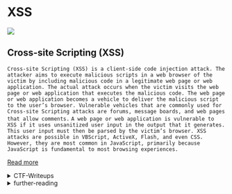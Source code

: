 # XSS

![](xss.png)


## Cross-site Scripting (XSS)

`Cross-site Scripting (XSS) is a client-side code injection attack. The attacker aims to execute malicious scripts in a web browser of the victim by including malicious code in a legitimate web page or web application. The actual attack occurs when the victim visits the web page or web application that executes the malicious code. The web page or web application becomes a vehicle to deliver the malicious script to the user’s browser. Vulnerable vehicles that are commonly used for Cross-site Scripting attacks are forums, message boards, and web pages that allow comments.`
`A web page or web application is vulnerable to XSS if it uses unsanitized user input in the output that it generates. This user input must then be parsed by the victim’s browser. XSS attacks are possible in VBScript, ActiveX, Flash, and even CSS. However, they are most common in JavaScript, primarily because JavaScript is fundamental to most browsing experiences.`

[Read more](https://www.acunetix.com/websitesecurity/cross-site-scripting/)

<details>
	<summary>CTF-Writeups</summary>

## CTF-Writeups 


- [2014](#2014)


- [2015](#2015)


- [2016](#2016)


- [2017](#2017)


- [2018](#2018)


- [2019](#2019)


- [2020](#2020)


- [2021](#2021)


### 2014 

- [tasteless : Page Builder,31C3](https://www.tasteless.eu/post/2014/12/31c3-ctf-page-builder-writeup/)

### 2015 

- [NorthSec](http://holyvier.blogspot.com/2015/05/northsec-xss-challenge-writeups.html)

### 2016

- [ulimateshi : XSS 2,ISITDTU](https://ctftime.org/writeup/3448)

- [Runesec : Charizard,Pentest Cyprus](https://blog.runesec.com/2016/10/10/charizard/)

- [gokulkrishna01 : sect-ctf](https://gokulkrishna01.wordpress.com/2016/09/09/admin-i-web-100-xss-sect-ctf-2016/)


### 2017

- [d90pwn : SimpleXss,0ctf Quals](https://ctftime.org/writeup/5956)


- [kyprizel : Complicated Xss,0ctf Quals](https://ctftime.org/writeup/5957)


- [dirty_vish : joe,GoogleCTF Quals](https://ctftime.org/writeup/6824)

- [l4w, The X sanitizer :Google CTF](https://l4w.io/2017/06/google-ctf-the-x-sanitizer-%E2%80%92-writeup/)


- [Pharisaeus : The Great Escape part-2, Insomni'hack](https://ctftime.org/writeup/5301)

- [chq-matteo : Mistune](https://theromanxpl0it.github.io/ctf_hacklu17/2017/10/19/mistune.html)

- [maniffin : LLC,Defcamp Quals](https://steemit.com/ctf/@maniffin/defcamp-ctf-quals-2017-llc-webchall-writeup)


### 2018 

- [EmpireCTF : Dot-free,Real World CTF quals](https://github.com/EmpireCTF/empirectf/blob/master/writeups/2018-07-28-Real-World-CTF-Quals/README.md#105-web--dot-free)

- [arminius : Nodepad,Teaser DragonCTF](https://ctftime.org/writeup/11452)

- [itsZN : bbs,Google Quals](https://ctftime.org/writeup/10369)

- [DragonSector : bbs,Google Quals](https://blog.dragonsector.pl/2018/07/google-ctf-2018-quals-bbs.html)

- [Askaholic : Excesss,Security Fest ](https://ctftime.org/writeup/10193)


- [kazkiti : rBlog 2018,RCTF](https://ctftime.org/writeup/10100)

- [kazkiti : idIoT: Action,PlaidCTF](https://ctftime.org/writeup/9987)

- [Orange : gCalc,Google CTF](https://blog.orange.tw/2018/06/google-ctf-2018-quals-web-gcalc.html)


- [LoRexxar : TCTF/OCTF Xss](https://blog.knownsec.com/2018/04/tctf0ctf2018-xss-writeup/)

- [TCTF/0CTF Quals](https://paper.seebug.org/574/)

- [i heard you like xss,PlaidCTF](https://dttw.tech/posts/r1wFutMCf)

### 2019 


- [terjanq : Do You Even XSS?,Hack.lu](https://gist.github.com/terjanq/fdb23ae109446b826a4b37df88efae07#file-xss_hard-js)

- [Alain_K : Numtonce,Hack.lu](https://ctftime.org/writeup/17065)

- [XeR : hCorem - Real World CTF 2019 Quals](https://ctftime.org/writeup/16642)

- [ajdumanhug : csaw-babycsp](https://github.com/ajdumanhug/ctf/blob/master/web/xss/csaw-babycsp-web-50.md)

- [bilith : P0stMan,KipodAfterFree](https://ctftime.org/writeup/17694)

- [jbz : Bypasses Everywhere,Ins'Hack](https://jbz.team/inshack2019/Bypasses_Everywhere)

- [hasp0t : Intigriti may challenge](https://0x00sec.org/t/intigriti-xss-challenge-solution/13896)

- [NaruseJun : TSG CTF](https://hackmd.io/@sekai/HJhnHwTiE?type=view)

- [L'Amore : My Cats, CONfidence 2019](https://www.gem-love.com/ctf/2019.html)

- [Renaud : Intigriti April XSS challenge](https://renaudmarti.net/posts/intigriti-xss-challenge/)

- [0xc0ffee : SecretNote Keeper,Facebook CTF](http://0xc0ffee.io/blog/FacebookCTF-SecretNote)

- [cybermouflons : nevernotecsp, csaw](https://cybermouflons.com/red-csaw19-nevernotecsp/)

### 2020

- [Kazkiti : MusicBlog,Zer0pts](https://ctftime.org/writeup/18604)

- [Sigflag : Notes App,ByteBandits](https://www.sigflag.at/blog/2020/writeup-bytebandits2020-notes-app/)

- [jmg-duarte : Chatt with Bratt,UTCTF](https://jmg-duarte.github.io/posts/ctfs/utctf/chatt/)


- [invalid-email-address : User Center,Volga Quals](https://github.com/corax/writeups/blob/master/VolgaCTF2020/Web/User%20Center/README.md)

- [m417z : StuckOverflow,AppSec-IL](https://ctftime.org/writeup/24403)

- [m3rc1fulcameron : flag-sharer,redpwn CTF](https://ctftime.org/writeup/21990)

- [zup : viper,redpwn](https://ctftime.org/writeup/21819)

- [Challenge writer POV: BSidesSF 2020 CTF](https://medium.com/@itsc0rg1/challenge-writer-pov-bsidessf-2020-ctf-ea84980b8d79)

- [p6 : CSP, codegate preliminary](https://blog.p6.is/codegate-ctf-2020-preliminary/)

- [p6 : Bsides SF](https://blog.p6.is/BSidesSF-2020-CTF/)

- [LiveOverFlow : Pasteurize,Google CTF](https://www.youtube.com/watch?v=Tw7ucd2lKBk)

- [LiveOverFlow : Tech Support,Google CTF](https://www.youtube.com/watch?v=Tw7ucd2lKBk)

- [0xparrot : PastaXSS,FwordCTF](https://github.com/parrot409/writeups/tree/master/Fword2020/pastaxss)

- [Nguyen : Intigriti Dec Xss challenge](https://viblo.asia/p/write-up-intigritis-december-xss-challenge-2020-GrLZDD0gZk0)

- [klefz : BugPoC November Xss Challenge](https://klefz.se/2020/11/10/bugpoc-xss-ctf-november-2020-write-up/)

- [Brett : Trash the Cache,Nahamcon](https://buer.haus/2020/06/14/nahamcon-trash-the-cache-write-up-web-1000/)

- [y4y : Static Pastebin,Redpwn](https://y4y.space/2020/06/27/redpwn-ctf-2020-web-pastebin-challenge-writeup/)

- [0x90AL : User Center,Volga Quals](https://blog.pwn.al/ctf/web/challenge/xss/jquery/2020/03/29/volgactf-web-challenge.html)

- [iboynton : Intigriti easter challenge](https://lboynton.com/2020/04/20/intigriti-easter-xss-challenge-2020-write-up/)

- [kitctf : Xmas Store,AllesCTF](https://kitctf.de/writeups/cscg20/xmas-store)

- [terjanq : Bfnote,TokyoWesterns](https://kitctf.de/writeups/cscg20/xmas-store)

### 2021 

- [tkaixiang : Babier CSP,DiceCTF](https://ctftime.org/writeup/25984)

- [terjanq : justCTF2020](https://hackmd.io/@terjanq/justCTF2020-writeups)

- [ptr-yudai :Carmen Sandiego Season 2,PlaidCTF ](https://ptr-yudai.hatenablog.com/entry/2021/04/19/140802)

- [k0imet : Support Ticket 2,CAT CTF](https://k0imet.github.io/2021/04/27/CAT-CTF.ae-WEB-Writeups.html)

- [k0imet : Bug report,CyberApocalypse 2021](https://k0imet.github.io/2021/04/26/CyberApocalypse-Writeups.html)

</details>



<details>
	<summary>further-reading</summary>
	


## further-reading 

- [hacktricks : CSP Bypass](https://book.hacktricks.xyz/pentesting-web/content-security-policy-csp-bypass)

- [hackingarticles : comprehensive guide on Xss](https://www.hackingarticles.in/comprehensive-guide-on-cross-site-scripting-xss/)


- [xss for beginners](https://medium.com/swlh/xss-for-beginners-6752b1b1487d)

- [Guidance to Cross-Site Scripting for beginners- I: Reflected XSS](https://medium.com/infosec/guidance-to-cross-site-scripting-for-beginners-i-reflected-xss-591c950b87d7)

- [What is Cross-Site Scripting](https://chawdamrunal.medium.com/what-is-xss-c91d460375bb)

- [Learning XSS: Part 1 — Reflected XSS (Brief Concept, Techniques, Challenge Walkthrough)](https://medium.com/@onehackman/learning-xss-part-1-reflected-xss-brief-concept-techniques-challenge-walkthrough-85f6b165541b)

- [How to Detect Blind XSS Vulnerabilities](https://www.acunetix.com/websitesecurity/detecting-blind-xss-vulnerabilities/)

</details>

